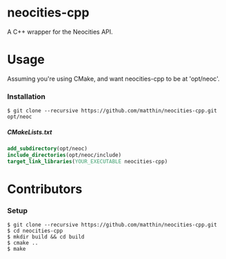# neocities-cpp
A C++ wrapper for the Neocities API.

# Usage
Assuming you're using CMake, and want neocities-cpp to be at 'opt/neoc'.

### Installation
```Shell
$ git clone --recursive https://github.com/matthin/neocities-cpp.git opt/neoc
```

##### CMakeLists.txt
```CMake
add_subdirectory(opt/neoc)
include_directories(opt/neoc/include)
target_link_libraries(YOUR_EXECUTABLE neocities-cpp)
```

# Contributors
### Setup
```Shell
$ git clone --recursive https://github.com/matthin/neocities-cpp.git
$ cd neocities-cpp
$ mkdir build && cd build
$ cmake ..
$ make
```

